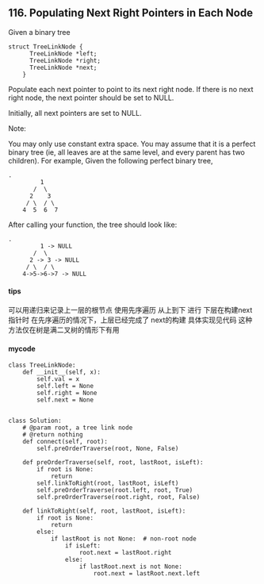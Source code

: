 ## 116. Populating Next Right Pointers in Each Node

Given a binary tree


```
struct TreeLinkNode {
      TreeLinkNode *left;
      TreeLinkNode *right;
      TreeLinkNode *next;
    }
```

Populate each next pointer to point to its next right node. If there is no next right node, the next pointer should be set to NULL.

Initially, all next pointers are set to NULL.

Note:

You may only use constant extra space.
You may assume that it is a perfect binary tree (ie, all leaves are at the same level, and every parent has two children).
For example,
Given the following perfect binary tree,

```
.
         1
       /  \
      2    3
     / \  / \
    4  5  6  7
```

After calling your function, the tree should look like:

```
.
         1 -> NULL
       /  \
      2 -> 3 -> NULL
     / \  / \
    4->5->6->7 -> NULL
```

#### tips
可以用递归来记录上一层的根节点 使用先序遍历 从上到下 进行 下层在构建next指针时 在先序遍历的情况下，上层已经完成了 next的构建 具体实现见代码 这种方法仅在树是满二叉树的情形下有用

#### mycode


```
class TreeLinkNode:
    def __init__(self, x):
        self.val = x
        self.left = None
        self.right = None
        self.next = None


class Solution:
    # @param root, a tree link node
    # @return nothing
    def connect(self, root):
        self.preOrderTraverse(root, None, False)

    def preOrderTraverse(self, root, lastRoot, isLeft):
        if root is None:
            return
        self.linkToRight(root, lastRoot, isLeft)
        self.preOrderTraverse(root.left, root, True)
        self.preOrderTraverse(root.right, root, False)

    def linkToRight(self, root, lastRoot, isLeft):
        if root is None:
            return
        else:
            if lastRoot is not None:  # non-root node
                if isLeft:
                    root.next = lastRoot.right
                else:
                    if lastRoot.next is not None:
                        root.next = lastRoot.next.left
```
